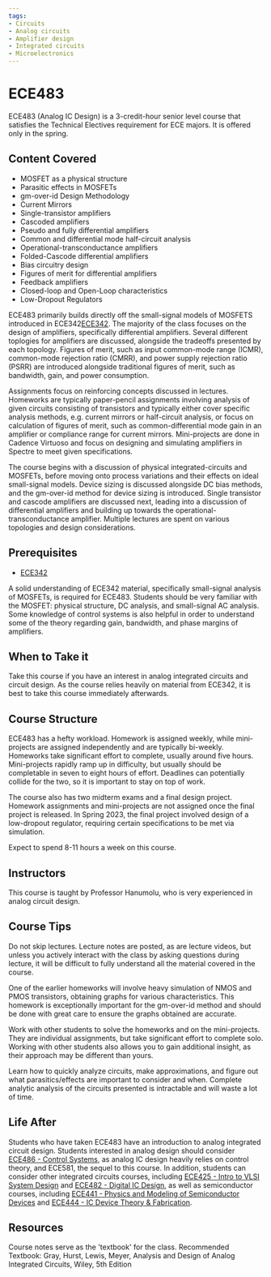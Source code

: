```yaml
---
tags:
- Circuits
- Analog circuits
- Amplifier design
- Integrated circuits
- Microelectronics
---
```

# ECE483

ECE483 (Analog IC Design) is a 3-credit-hour senior level course that satisfies the Technical Electives requirement for ECE majors. It is offered only in the spring.

## Content Covered

- MOSFET as a physical structure
- Parasitic effects in MOSFETs
- gm-over-id Design Methodology
- Current Mirrors
- Single-transistor amplifiers
- Cascoded amplifiers
- Pseudo and fully differential amplifiers
- Common and differential mode half-circuit analysis
- Operational-transconductance amplifiers
- Folded-Cascode differential amplifiers
- Bias circuitry design
- Figures of merit for differential amplifiers
- Feedback amplifiers
- Closed-loop and Open-Loop characteristics
- Low-Dropout Regulators


ECE483 primarily builds directly off the small-signal models of MOSFETS introduced in ECE342[ECE342](ECE342.md). The majority of the class focuses on the design of amplifiers, specifically differential amplifiers. Several different toplogies for amplifiers are discussed, alongside the tradeoffs presented by each topology. Figures of merit, such as input common-mode range (ICMR), common-mode rejection ratio (CMRR), and power supply rejection ratio (PSRR) are introduced alongside traditional figures of merit, such as bandwidth, gain, and power consumption.

Assignments focus on reinforcing concepts discussed in lectures. Homeworks are typically paper-pencil assignments involving analysis of given circuits consisting of transistors and typically either cover specific analysis methods, e.g. current mirrors or half-circuit analysis, or focus on calculation of figures of merit, such as common-differential mode gain in an amplifier or compliance range for current mirrors. Mini-projects are done in Cadence Virtuoso and focus on designing and simulating amplifiers in Spectre to meet given specifications.

The course begins with a discussion of physical integrated-circuits and MOSFETs, before moving onto process variations and their effects on ideal small-signal models. Device sizing is discussed alongside DC bias methods, and the gm-over-id method for device sizing is introduced. Single transistor and cascode amplifiers are discussed next, leading into a discussion of differential amplifiers and building up towards the operational-transconductance amplifier. Multiple lectures are spent on various topologies and design considerations. 

## Prerequisites

- [ECE342](ECE342.md)

A solid understanding of ECE342 material, specifically small-signal analysis of MOSFETs, is required for ECE483. Students should be very familiar with the MOSFET: physical structure, DC analysis, and small-signal AC analysis. Some knowledge of control systems is also helpful in order to understand some of the theory regarding gain, bandwidth, and phase margins of amplifiers.

## When to Take it

Take this course if you have an interest in analog integrated circuits and circuit design. As the course relies heavily on material from ECE342, it is best to take this course immediately afterwards.

## Course Structure

ECE483 has a hefty workload.  Homework is assigned weekly, while mini-projects are assigned independently and are typically bi-weekly. Homeworks take significant effort to complete, usually around five hours. Mini-projects rapidly ramp up in difficulty, but usually should be completable in seven to eight hours of effort. Deadlines can potentially collide for the two, so it is important to stay on top of work.  

The course also has two midterm exams and a final design project. Homework assignments and mini-projects are not assigned once the final project is released. In Spring 2023, the final project involved design of a low-dropout regulator, requiring certain specifications to be met via simulation.

Expect to spend 8-11 hours a week on this course.    

## Instructors

This course is taught by Professor Hanumolu, who is very experienced in analog circuit design. 

## Course Tips

Do not skip lectures. Lecture notes are posted, as are lecture videos, but unless you actively interact with the class by asking questions during lecture, it will be difficult to fully understand all the material covered in the course. 

One of the earlier homeworks will involve heavy simulation of NMOS and PMOS transistors, obtaining graphs for various characteristics. This homework is exceptionally important for the gm-over-id method and should be done with great care to ensure the graphs obtained are accurate.

Work with other students to solve the homeworks and on the mini-projects. They are individual assignments, but take significant effort to complete solo. Working with other students also allows you to gain additional insight, as their approach may be different than yours.

Learn how to quickly analyze circuits, make approximations, and figure out what parasitics/effects are important to consider and when. Complete analytic analysis of the circuits presented is intractable and will waste a lot of time. 

## Life After

Students who have taken ECE483 have an introduction to analog integrated circuit design. Students interested in analog design should consider [ECE486 - Control Systems](ECE486.md), as analog IC design heavily relies on control theory, and ECE581, the sequel to this course. In addition, students can consider other integrated circuits courses, including [ECE425 - Intro to VLSI System Design](ECE425.md) and [ECE482 - Digital IC Design](ECE482.md), as well as semiconductor courses, including [ECE441 - Physics and Modeling of Semiconductor Devices](ECE441.md) and [ECE444 - IC Device Theory & Fabrication](ECE444.md). 


## Resources

Course notes serve as the 'textbook' for the class.
Recommended Textbook: Gray, Hurst, Lewis, Meyer, Analysis and Design of Analog Integrated Circuits, Wiley, 5th Edition